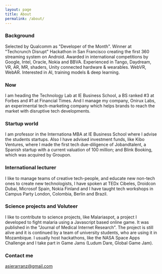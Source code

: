 ```yaml
---
layout: page
title: About
permalink: /about/
---
```



### Background

Selected by Qualcomm as "Developer of the Month". Winner at "Techcrunch Disrupt" Hackathon in San Francisco creating the first 360 streaming system on Android. Awarded in international competitions by Google, Intel, Oracle, Nokia and BBVA. Experienced in Tango, Daydream, VR, AR, MR, shaders, Unity connected hardware & wearables. WebVR, WebAR. Interested in AI, training models & deep learning.

### Now

I am heading the Technology Lab at IE Business School, a BS ranked #3 at Forbes and #1 at Financial Times. And I manage my company, Onirux Labs, an experimental tech-marketing company which helps brands to reach the market with disruptive tech developments.

### Startup world

I am professor in the Internationa MBA at IE Business School where I advise the students startups. Also I have advised investment funds, like Kibo Ventures, where I made the first tech due-diligence of Jobandtalent, a Spanish startup with a current valuation of 100 million; and Blink Booking, which was acquired by Groupon.

### International lecturer

I like to manage teams of creative tech-people, and educate new non-tech ones to create new technologists, I have spoken at TEDx Cibeles, Droidcon Dubai, Microsof Spain, Nokia Finland and I have taught tech workshops in Campus Party London, Colombia, Berlin and Brazil.

### Science projects and Voluteer

I like to contribute to science projects, like Malariaspot, a project I developed to fight malaria using a Javascript based online game. It was published in the "Journal of Medical Internet Research". The project is still alive and it is continued by a team of university students, who are using it in Mozambique. I usually host hackathons, like the NASA Space Apps Challenge and I take part in Game Jams (Ludum Dare, Global Game Jam).

### Contact me

[asierarranz@gmail.com](mailto:asierarranz@gmail.com)
